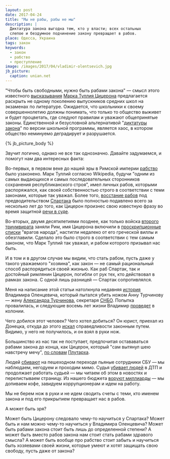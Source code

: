 ```yaml
---
layout: post
date: 2017-04-24
title: "Мы не рабы, рабы не мы"
description: |
  Диктатура закона выгодна тем, кто у власти; всех остальных
  слепое и бездумное подчинение закону превращает в рабов.
place: Одесса, Украина
tags: закон
keywords:
  - закон
  - рабство
  - преступление
image: /images/2017/04/vladimir-olentsevich.jpg
jb_picture:
  caption: unian.net
---
```


"Чтобы быть свободными, нужно быть рабами закона" &mdash; смысл этого
известного
[высказывания](https://ru.wikiquote.org/wiki/%D0%9C%D0%B0%D1%80%D0%BA_%D0%A2%D1%83%D0%BB%D0%BB%D0%B8%D0%B9_%D0%A6%D0%B8%D1%86%D0%B5%D1%80%D0%BE%D0%BD)
[Марка Туллия Цицерона](https://ru.wikipedia.org/wiki/Марк_Туллий_Цицерон)
предлагается раскрыть
не одному поколению выпускников средних школ на экзаменах
по литературе. Ожидается, что школьники к своему совершеннолетию должны понимать,
что только то общество выживет и будет процветать, где
следуют правилам и уважают общепринятые законы. Единственной
и безусловной альтернативой
"[диктатуры закона](http://politike.ru/termin/diktatura-zakona.html)"
по версии школьной программы, является хаос, в котором общество
неминуемо деградирует и разрушается.

{% jb_picture_body %}

<!--more-->

Звучит логично, однако не все так однозначно. Давайте задумаемся, и помогут
нам два интересных факта:

Во-первых, в первом веке до нашей эры в Римской империи
[рабство](https://ru.wikipedia.org/wiki/%D0%A0%D0%B0%D0%B1%D1%81%D1%82%D0%B2%D0%BE)
было узаконено. Марк Туллий согласно Wikipedia, будучи
"одним из самых выдающихся и самых последовательных сторонников
сохранения республиканского строя", имел личных рабов, которыми распоряжался,
как своей собственностью строго в соответствии с теми законами, которые
так уважал. Более того, [восстание рабов](https://ru.wikipedia.org/wiki/%D0%92%D0%BE%D1%81%D1%81%D1%82%D0%B0%D0%BD%D0%B8%D0%B5_%D0%A1%D0%BF%D0%B0%D1%80%D1%82%D0%B0%D0%BA%D0%B0)
под предводительством [Спартака](https://ru.wikipedia.org/wiki/%D0%92%D0%BE%D1%81%D1%81%D1%82%D0%B0%D0%BD%D0%B8%D0%B5_%D0%A1%D0%BF%D0%B0%D1%80%D1%82%D0%B0%D0%BA%D0%B0)
было полностью подавлено всего за несколько лет до того, как
Цицерон произнес свою известную фразу во время защитной
[речи в суде](http://ancientrome.ru/antlitr/t.htm?a=1267350006#53).

Во-вторых, двумя десятилетиями позднее, как только войска
[второго триумвирата](https://ru.wikipedia.org/wiki/%D0%92%D1%82%D0%BE%D1%80%D0%BE%D0%B9_%D1%82%D1%80%D0%B8%D1%83%D0%BC%D0%B2%D0%B8%D1%80%D0%B0%D1%82)
заняли Рим, имя Цицерона включили в
[проскрипционные списки](https://ru.wikipedia.org/wiki/%D0%9F%D1%80%D0%BE%D1%81%D0%BA%D1%80%D0%B8%D0%BF%D1%86%D0%B8%D1%8F)
"врагов народа", настигли недалеко от его греческой виллы
и обезглавили. Сделало это было строго в соответствии с тем самым законом,
что Марк Туллий так уважал, и рабом которого призывал нас быть.

И в том и в другом случае мы видим, что стать рабом, пусть даже у такого
уважаемого "хозяина", как закон &mdash; не самый рациональный способ распорядиться
своей жизнью. Как раб Спартак, так и достойный римлянин Цицерон, погибли
от рук тех, кто действовал в рамках закона. С одной лишь разницей &mdash; Спартак
сопротивлялся.

Меня на написание этой статьи натолкнула недавняя
[история](http://korrespondent.net/ukraine/3688203-napavshyi-na-zhenu-turchynova-khotel-otomstyt-za-ato)
Владимира Оленцевича, который пытался убить ножом Анну Турчинову &mdash;
жену [Александра Турчинова](https://ru.wikipedia.org/wiki/%D0%A2%D1%83%D1%80%D1%87%D0%B8%D0%BD%D0%BE%D0%B2,_%D0%90%D0%BB%D0%B5%D0%BA%D1%81%D0%B0%D0%BD%D0%B4%D1%80_%D0%92%D0%B0%D0%BB%D0%B5%D0%BD%D1%82%D0%B8%D0%BD%D0%BE%D0%B2%D0%B8%D1%87),
секретаря [СНБО](https://ru.wikipedia.org/wiki/%D0%A1%D0%BE%D0%B2%D0%B5%D1%82_%D0%BD%D0%B0%D1%86%D0%B8%D0%BE%D0%BD%D0%B0%D0%BB%D1%8C%D0%BD%D0%BE%D0%B9_%D0%B1%D0%B5%D0%B7%D0%BE%D0%BF%D0%B0%D1%81%D0%BD%D0%BE%D1%81%D1%82%D0%B8_%D0%B8_%D0%BE%D0%B1%D0%BE%D1%80%D0%BE%D0%BD%D1%8B_%D0%A3%D0%BA%D1%80%D0%B0%D0%B8%D0%BD%D1%8B).
Попытка провалилась, и следующие восемь лет жизни Владимир
[проведет](http://korrespondent.net/ukraine/3842610-napadavshemu-na-zhenu-turchynova-vynesly-pryhovor) в колонии.

Чего добился этот человек? Чего хотел добиться? Он юрист, приехал из Донецка,
откуда до этого
[искал](http://rian.com.ua/analytics/20140313/340972725.html)
справедливости законным путем. Видимо, у него
не получилось, и он взял в руки нож.

Большинство из нас так не поступает, предпочитая остававаться рабами закона
до конца, как Цицерон, который "сам вытянул шею навстречу мечу",
[по словам](http://ancientrome.ru/antlitr/t.htm?a=1439004000#48)
[Плутарха](https://ru.wikipedia.org/wiki/%D0%9F%D0%BB%D1%83%D1%82%D0%B0%D1%80%D1%85).

Людей [сбивают](http://www.pravda.com.ua/rus/news/2016/12/10/7129407/) на пешеходном переходе
пьяные сотрудники СБУ &mdash; мы наблюдаем, негодуем и проходим мимо.
Судья [убивает людей](http://podrobnosti.ua/2030732-sudju-iz-zakarpatja-ne-mogut-nakazat-za-smertelnoe-dtp.html)
в ДТП и продолжает работать судьей &mdash; мы читаем об этом в новостях
и перелистываем страницу. Из нашего бюджета
[воруют миллиарды](http://korrespondent.net/world/worldabus/3838123-ukrayna-vozghlavyla-reitynh-korruptsyonnykh-stran) &mdash;
мы допиваем кофе, завидуем коррупционерам и идем на работу.

Мы не берем нож в руки и не идем сводить счеты с теми, кто именем закона
и под его прикрытием превращает нас в рабов.

А может быть зря?

Может быть Цицерону следовало чему-то научиться у Спартака? Может быть
и нам можно чему-то научиться у Владимира Оленцевича? Может быть
рабами закона стоит быть лишь до определенной степени? А может быть вместо
рабов закона нам стоит стать рабами здравого смысла? А может быть вообще
про рабство стоит забыть и научиться быть хозяевами своей жизни, которые
умеют и хотят защищать свою свободу, пусть даже от закона?

